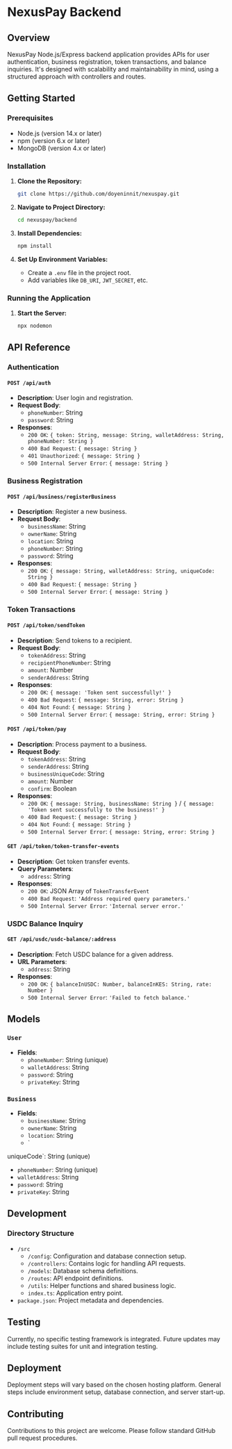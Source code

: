 

# NexusPay Backend 

## Overview

NexusPay Node.js/Express backend application provides APIs for user authentication, business registration, token transactions, and  balance inquiries. It's designed with scalability and maintainability in mind, using a structured approach with controllers and routes.

## Getting Started

### Prerequisites

- Node.js (version 14.x or later)
- npm (version 6.x or later)
- MongoDB (version 4.x or later)

### Installation

1. **Clone the Repository:**
   ```bash
   git clone https://github.com/doyeninnit/nexuspay.git
   ```

2. **Navigate to Project Directory:**
   ```bash
   cd nexuspay/backend
   ```

3. **Install Dependencies:**
   ```bash
   npm install
   ```

4. **Set Up Environment Variables:**
   - Create a `.env` file in the project root.
   - Add variables like `DB_URI`, `JWT_SECRET`, etc.

### Running the Application

1. **Start the Server:**
   ```bash
   npx nodemon
   ```

## API Reference

### Authentication

#### `POST /api/auth`

- **Description**: User login and registration.
- **Request Body**:
  - `phoneNumber`: String
  - `password`: String
- **Responses**:
  - `200 OK`: `{ token: String, message: String, walletAddress: String, phoneNumber: String }`
  - `400 Bad Request`: `{ message: String }`
  - `401 Unauthorized`: `{ message: String }`
  - `500 Internal Server Error`: `{ message: String }`

### Business Registration

#### `POST /api/business/registerBusiness`

- **Description**: Register a new business.
- **Request Body**:
  - `businessName`: String
  - `ownerName`: String
  - `location`: String
  - `phoneNumber`: String
  - `password`: String
- **Responses**:
  - `200 OK`: `{ message: String, walletAddress: String, uniqueCode: String }`
  - `400 Bad Request`: `{ message: String }`
  - `500 Internal Server Error`: `{ message: String }`

### Token Transactions

#### `POST /api/token/sendToken`

- **Description**: Send tokens to a recipient.
- **Request Body**:
  - `tokenAddress`: String
  - `recipientPhoneNumber`: String
  - `amount`: Number
  - `senderAddress`: String
- **Responses**:
  - `200 OK`: `{ message: 'Token sent successfully!' }`
  - `400 Bad Request`: `{ message: String, error: String }`
  - `404 Not Found`: `{ message: String }`
  - `500 Internal Server Error`: `{ message: String, error: String }`

#### `POST /api/token/pay`

- **Description**: Process payment to a business.
- **Request Body**:
  - `tokenAddress`: String
  - `senderAddress`: String
  - `businessUniqueCode`: String
  - `amount`: Number
  - `confirm`: Boolean
- **Responses**:
  - `200 OK`: `{ message: String, businessName: String }` / `{ message: 'Token sent successfully to the business!' }`
  - `400 Bad Request`: `{ message: String }`
  - `404 Not Found`: `{ message: String }`
  - `500 Internal Server Error`: `{ message: String, error: String }`

#### `GET /api/token/token-transfer-events`

- **Description**: Get token transfer events.
- **Query Parameters**:
  - `address`: String
- **Responses**:
  - `200 OK`: JSON Array of `TokenTransferEvent`
  - `400 Bad Request`: `'Address required query parameters.'`
  - `500 Internal Server Error`: `'Internal server error.'`

### USDC Balance Inquiry

#### `GET /api/usdc/usdc-balance/:address`

- **Description**: Fetch USDC balance for a given address.
- **URL Parameters**:
  - `address`: String
- **Responses**:
  - `200 OK`: `{ balanceInUSDC: Number, balanceInKES: String, rate: Number }`
  - `500 Internal Server Error`: `'Failed to fetch balance.'`

## Models

### `User`

- **Fields**:
  - `phoneNumber`: String (unique)
  - `walletAddress`: String
  - `password`: String
  - `privateKey`: String

### `Business`

- **Fields**:
  - `businessName`: String
  - `ownerName`: String
  - `location`: String
  - `

uniqueCode`: String (unique)
  - `phoneNumber`: String (unique)
  - `walletAddress`: String
  - `password`: String
  - `privateKey`: String

## Development

### Directory Structure

- `/src`
  - `/config`: Configuration and database connection setup.
  - `/controllers`: Contains logic for handling API requests.
  - `/models`: Database schema definitions.
  - `/routes`: API endpoint definitions.
  - `/utils`: Helper functions and shared business logic.
  - `index.ts`: Application entry point.
- `package.json`: Project metadata and dependencies.

## Testing

Currently, no specific testing framework is integrated. Future updates may include testing suites for unit and integration testing.

## Deployment

Deployment steps will vary based on the chosen hosting platform. General steps include environment setup, database connection, and server start-up.

## Contributing

Contributions to this project are welcome. Please follow standard GitHub pull request procedures.



